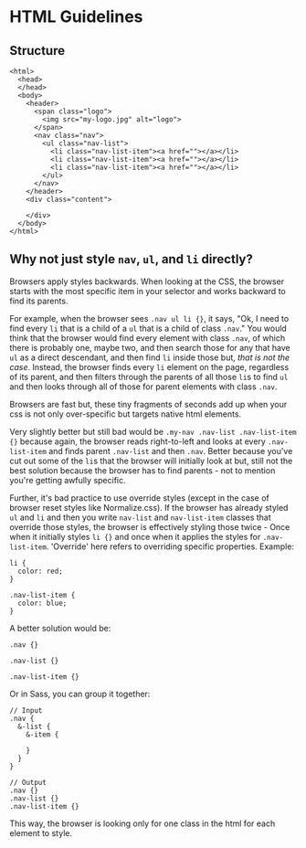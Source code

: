 # HTML Guidelines

## Structure

```
<html>
  <head>
  </head>
  <body>
    <header>
      <span class="logo">
        <img src="my-logo.jpg" alt="logo">
      </span>
      <nav class="nav">
        <ul class="nav-list">
          <li class="nav-list-item"><a href=""></a></li>
          <li class="nav-list-item"><a href=""></a></li>
          <li class="nav-list-item"><a href=""></a></li>
        </ul>
      </nav>
    </header>
    <div class="content">

    </div>
  </body>
</html>
```

## Why not just style `nav`, `ul`, and `li` directly?

Browsers apply styles backwards.  When looking at the CSS, the browser starts with the most specific item in your selector and works backward to find its parents.

For example, when the browser sees `.nav ul li {}`, it says, "Ok, I need to find every `li` that is a child of a `ul` that is a child of class `.nav`."  You would think that the browser would find every element with class `.nav`, of which there is probably one, maybe two, and then search those for any that have `ul` as a direct descendant, and then find `li` inside those but, *that is not the case*.  Instead, the browser finds every `li` element on the page, regardless of its parent, and then filters through the parents of all those `li`s to find `ul` and then looks through all of those for parent elements with class `.nav`.

Browsers are fast but, these tiny fragments of seconds add up when your css is not only over-specific but targets native html elements.

Very slightly better but still bad would be `.my-nav .nav-list .nav-list-item {}` because again, the browser reads right-to-left and looks at every `.nav-list-item` and finds parent `.nav-list` and then `.nav`.  Better because you've cut out some of the `li`s that the browser will initially look at but, still not the best solution because the browser has to find parents - not to mention you're getting awfully specific.

Further, it's bad practice to use override styles (except in the case of browser reset styles like Normalize.css).  If the browser has already styled `ul` and `li` and then you write `nav-list` and `nav-list-item` classes that override those styles, the browser is effectively styling those twice - Once when it initially styles `li {}` and once when it applies the styles for `.nav-list-item`.  'Override' here refers to overriding specific properties.  Example:

```
li {
  color: red;
}

.nav-list-item {
  color: blue;
}
```

A better solution would be:
```
.nav {}

.nav-list {}

.nav-list-item {}
```

Or in Sass, you can group it together:
```
// Input
.nav {
  &-list {
    &-item {

    }
  }
}

// Output
.nav {}
.nav-list {}
.nav-list-item {}
```
This way, the browser is looking only for one class in the html for each element to style.
